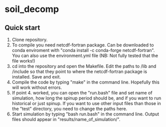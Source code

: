 # soil_decomp
## Quick start  
1. Clone repository.  
2. To compile you need netcdf-fortran package. Can be downloaded to conda enviroment with "conda install -c conda-forge netcdf-fortran". You can also use the environment.yml file (NB: Not fully tested that the file works!)  
3. cd into the repository and open the Makefile. Edit the paths to /lib and /include so that they point to where the netcdf-fortran package is installed. Save and exit.  
4. Compile the code by typing "make" in the command line. Hopefully this will work without errors. 
5. If point 4. worked, you can open the "run.bash" file and set name of simulation, how long the spinup period should be, and if you want to run historical or just spinup. If you want to use other input files than those in the "test" directory, you need to change the paths here.  
6. Start simulation by typing "bash run.bash" in the command line. Output files should appear in "results/name_of_simulation/".
